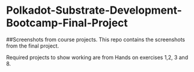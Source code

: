 # Polkadot-Substrate-Development-Bootcamp-Final-Project

##Screenshots from course projects.
This repo contains the screenshots from the final project.

Required projects to show working are from Hands on exercises 1,2, 3 and 8.
